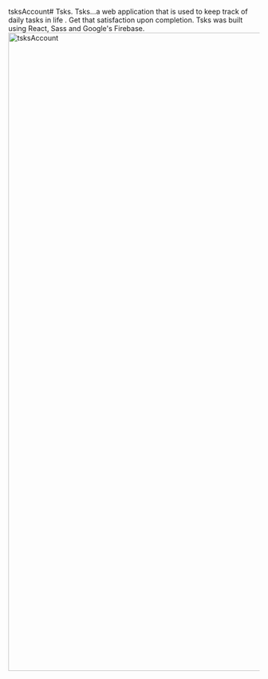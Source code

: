 tsksAccount# Tsks. Tsks...a web application that is used to keep track of daily tasks in life . 
Get that satisfaction upon completion. Tsks was built using React, Sass and Google's Firebase.
<img width="1280" alt="tsksAccount" src="https://user-images.githubusercontent.com/93778975/201993010-8eb3ffbe-308b-43b2-a3e8-1070fd1a3055.png">
